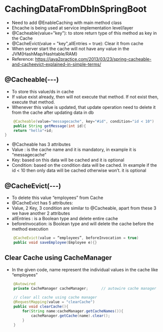 # CachingDataFromDbInSpringBoot

* Need to add @EnableCaching with main method class
* Ehcache is being used at service implementation level/layer
* @Cacheable(value="key"): to store return type of this method as key in the Cache 
* @CacheEvict(value = "key",allEntries = true): Clear it from cache
* When server start the cache will not have any value in the JVM{HashMap/Hashtable/RAM}
* Reference: https://java2practice.com/2013/03/23/spring-cacheable-and-cacheevict-explained-in-simple-terms/

## @Cacheable(---)
* To store this value/ds in cache
* If value exist already, then will not execute that method. If not exist then, execute that method.
* Whenever this value is updated, that update operation need to delete it from the cache after updating data in db 
```java
	@Cacheable(value="messagecache", key="#id", condition="id < 10")
	public String getMessage(int id){
	return "hello"+id;
}
```
* @Cacheable has 3 attributes
* Value : is the cache name and it is mandatory, in example it is “messagecache”
* Key: based on this data will be cached and it is optional
* Condition:  based on the condition data will be cached. In example if the id < 10 then only data will be cached otherwise won’t. it is optional

## @CacheEvict(---)
* To delete this value “employees” from Cache
* @CacheEvict has 5 attributes:
* Value, 2 Key, 3 condition are similar to @Cacheable, apart from these 3 we have another 2 attributes
* allEntries : is a Boolean type and delete entire cache
* beforeInvocation: is Boolean type and will delete the cache before the method execution
```java
	@CacheEvict(value = “employees”, beforeInvocation = true)
	public void saveEmployee(Employee e){}
```

## Clear Cache using CacheManager
* In the given code, name represent the individual values in the cache like “employees”
```java
	@Autowired
    private CacheManager cacheManager;      // autowire cache manager
	
	// clear all cache using cache manager
    @RequestMapping(value = "clearCache")
    public void clearCache(){
        for(String name:cacheManager.getCacheNames()){
            cacheManager.getCache(name).clear();
        }
    }
```

